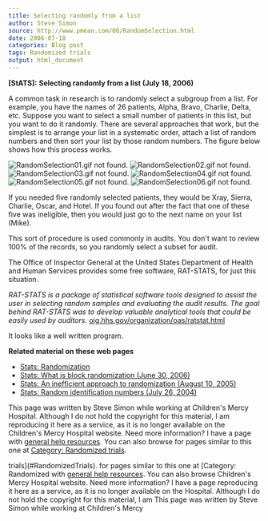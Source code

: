 ```yaml
---
title: Selecting randomly from a list
author: Steve Simon
source: http://www.pmean.com/06/RandomSelection.html
date: 2006-07-18
categories: Blog post
tags: Randomized trials
output: html_document
---
```

**[StATS]:** **Selecting randomly from a list (July
18, 2006)**

A common task in research is to randomly select a subgroup from a list.
For example, you have the names of 26 patients, Alpha, Bravo, Charlie,
Delta, etc. Suppose you want to select a small number of patients in
this list, but you want to do it randomly. There are several approaches
that work, but the simplest is to arrange your list in a systematic
order, attach a list of random numbers and then sort your list by those
random numbers. The figure below shows how this process works.

![RandomSelection01.gif not found.](http://www.pmean.com/images/images/06/RandomSelection01.png)
![RandomSelection02.gif not found.](http://www.pmean.com/images/images/06/RandomSelection02.png)
![RandomSelection03.gif not found.](http://www.pmean.com/images/images/06/RandomSelection03.png)
![RandomSelection04.gif not found.](http://www.pmean.com/images/images/06/RandomSelection04.png)
![RandomSelection05.gif not found.](http://www.pmean.com/images/images/06/RandomSelection05.png)
![RandomSelection06.gif not found.](http://www.pmean.com/images/images/06/RandomSelection06.png)

If you needed five randomly selected patients, they would be Xray,
Sierra, Charlie, Oscar, and Hotel. If you found out after the fact that
one of these five was ineligible, then you would just go to the next
name on your list (Mike).

This sort of procedure is used commonly in audits. You don't want to
review 100% of the records, so you randomly select a subset for audit.

The Office of Inspector General at the United States Department of
Health and Human Services provides some free software, RAT-STATS, for
just this situation.

*RAT-STATS is a package of statistical software tools designed to
assist the user in selecting random samples and evaluating the audit
results. The goal behind RAT-STATS was to develop valuable analytical
tools that could be easily used by auditors.*
[oig.hhs.gov/organization/oas/ratstat.html](http://oig.hhs.gov/organization/oas/ratstat.html)

It looks like a well written program.

**Related material on these web pages**

-   [Stats: Randomization](../plan/random.asp)
-   [Stats: What is block randomization (June
    30, 2006)](BlockRandomization.html)
-   [Stats: An inefficient approach to randomization (August
    10, 2005)](http://www.childrensmercy.org/stats/weblog2005/Randomization.asp)
-   [Stats: Random identification numbers (July
    26, 2004)](http://www.childrensmercy.org/stats/weblog2004/RandomID.asp)

This page was written by Steve Simon while working at Children's Mercy
Hospital. Although I do not hold the copyright for this material, I am
reproducing it here as a service, as it is no longer available on the
Children's Mercy Hospital website. Need more information? I have a page
with [general help resources](../GeneralHelp.html). You can also browse
for pages similar to this one at [Category: Randomized
trials](#RandomizedTrials).
<!---More--->
trials](#RandomizedTrials).
for pages similar to this one at [Category: Randomized
with [general help resources](../GeneralHelp.html). You can also browse
Children's Mercy Hospital website. Need more information? I have a page
reproducing it here as a service, as it is no longer available on the
Hospital. Although I do not hold the copyright for this material, I am
This page was written by Steve Simon while working at Children's Mercy

<!---Do not use
**[StATS]:** **Selecting randomly from a list (July
This page was written by Steve Simon while working at Children's Mercy
Hospital. Although I do not hold the copyright for this material, I am
reproducing it here as a service, as it is no longer available on the
Children's Mercy Hospital website. Need more information? I have a page
with [general help resources](../GeneralHelp.html). You can also browse
for pages similar to this one at [Category: Randomized
trials](#RandomizedTrials).
--->

